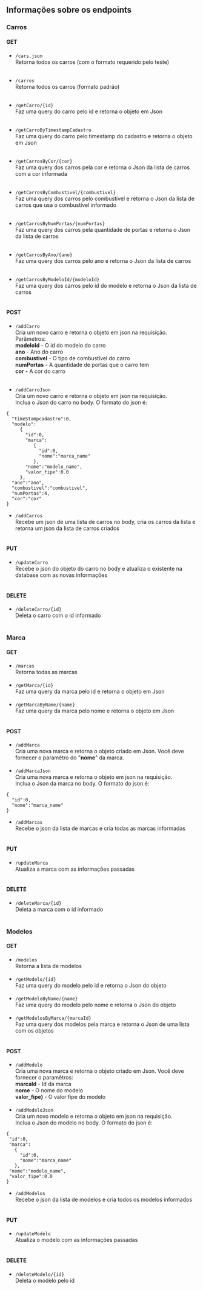 ## Informações sobre os endpoints

### Carros
#### GET
* ``/cars.json`` <br>
Retorna todos os carros (com o formato requerido pelo teste)
<br><br>
* ``/carros`` <br>
Retorna todos os carros (formato padrão)
  <br><br>
* ``/getCarro/{id}`` <br>
Faz uma query do carro pelo id e retorna o objeto em Json
<br><br>
* ``/getCarroByTimestampCadastro`` <br>
Faz uma query do carro pelo timestamp do cadastro e retorna o objeto em Json
<br><br>
* ``/getCarrosByCor/{cor}`` <br>
Faz uma query dos carros pela cor e retorna o Json da lista de carros com a cor informada
<br><br>
* ``/getCarrosByCombustivel/{combustivel}`` <br>
Faz uma query dos carros pelo combustível e retorna o Json da lista de carros que usa o combustível informado
<br><br>

* ``/getCarrosByNumPortas/{numPortas}`` <br>
Faz uma query dos carros pela quantidade de portas e retorna o Json da lista de carros
<br><br>

* ``/getCarrosByAno/{ano}`` <br>
Faz uma query dos carros pelo ano e retorna o Json da lista de carros
<br><br>

* ``/getCarrosByModeloId/{modeloId}`` <br>
  Faz uma query dos carros pelo id do modelo e retorna o Json da lista de carros
<br><br>

#### POST
* ``/addCarro`` <br>
  Cria um novo carro e retorna o objeto em json na requisição. <br>
Parâmetros: <br>
**modeloId** - O id do modelo do carro <br>
**ano** - Ano do carro <br>
**combustivel** - O tipo de combustível do carro <br>
**numPortas** - A quantidade de portas que o carro tem <br>
**cor** - A cor do carro <br><br>

* ``/addCarroJson`` <br>
Cria um novo carro e retorna o objeto em json na requisição. <br>
Inclua o Json do carro no body. O formato do json é:
````
{
  "timeStampcadastro":0,
  "modelo":
     {
       "id":0,
       "marca":
          {
            "id":0,
            "nome":"marca_name"
          },
       "nome":"modelo_name",
       "valor_fipe":0.0
     },
  "ano":"ano",
  "combustivel":"combustivel",
  "numPortas":4,
  "cor":"cor"
}
````
* ``/addCarros`` <br>
Recebe um json de uma lista de carros no body, cria os carros da lista e retorna um json da lista de carros criados
<br><br>

#### PUT
* ``/updateCarro`` <br>
Recebe o json do objeto do carro no body e atualiza o existente na database com as novas informações
<br><br>

#### DELETE
* ``/deleteCarro/{id}`` <br>
Deleta o carro com o id informado
<br><br>
### Marca
#### GET
* ``/marcas`` <br>
Retorna todas as marcas
<br><br>
* ``/getMarca/{id}`` <br>
Faz uma query da marca pelo id e retorna o objeto em Json
<br><br>
* ``/getMarcaByName/{name}`` <br>
Faz uma query da marca pelo nome e retorna o objeto em Json
<br><br>
#### POST
* ``/addMarca`` <br>
Cria uma nova marca e retorna o objeto criado em Json. Você deve fornecer o paramêtro do "**nome**" da marca.
<br><br>
* ``/addMarcaJson`` <br>
Cria uma nova marca e retorna o objeto em json na requisição. <br>
Inclua o Json da marca no body. O formato do json é:
````
{
  "id":0,
  "nome":"marca_name"
}
````
* ``/addMarcas`` <br>
Recebe o json da lista de marcas e cria todas as marcas informadas
<br><br>
#### PUT
* ``/updateMarca`` <br>
Atualiza a marca com as informações passadas
<br><br>
#### DELETE
* ``/deleteMarca/{id}`` <br>
Deleta a marca com o id informado
<br><br>
### Modelos
#### GET
* ``/modelos`` <br>
Retorna a lista de modelos
<br><br>
* ``/getModelo/{id}`` <br>
Faz uma query do modelo pelo id e retorna o Json do objeto
<br><br>
* ``/getModeloByName/{name}`` <br>
Faz uma query do modelo pelo nome e retorna o Json do objeto
<br><br>
* ``/getModelosByMarca/{marcaId}`` <br>
Faz uma query dos modelos pela marca e retorna o Json de uma lista com os objetos
<br><br>
#### POST
* ``/addModelo`` <br>
  Cria uma nova marca e retorna o objeto criado em Json. Você deve fornecer o paramêtros: <br>
**marcaId** - Id da marca <br>
**nome** - O nome do modelo <br>
**valor_fipe)** - O valor fipe do modelo
<br><br>
* ``/addModeloJson`` <br>
Cria um novo modelo e retorna o objeto em json na requisição. <br>
Inclua o Json do modelo no body. O formato do json é:
````
{
 "id":0,
 "marca":
   {
     "id":0,
     "nome":"marca_name"
   },
 "nome":"modelo_name",
 "valor_fipe":0.0
}
````
* ``/addModelos`` <br>
Recebe o json da lista de modelos e cria todos os modelos informados
<br><br>
#### PUT
* ``/updateModelo`` <br>
Atualiza o modelo com as informações passadas
<br><br>
#### DELETE
* ``/deleteModelo/{id}`` <br>
Deleta o modelo pelo id